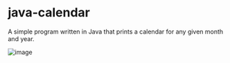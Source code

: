# java-calendar
A simple program written in Java that prints a calendar for any given month and year.

![image](https://github.com/user-attachments/assets/a93f6be7-f9af-4509-a282-2ad9518d72cf)
